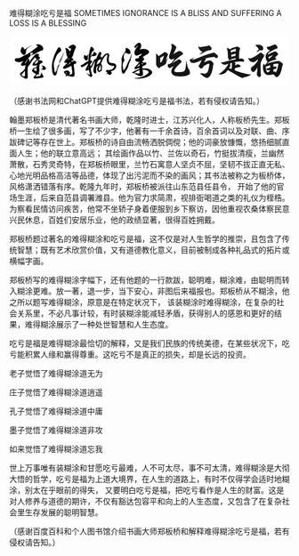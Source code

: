 难得糊涂吃亏是福 SOMETIMES IGNORANCE IS A BLISS AND SUFFERING A LOSS IS A BLESSING


![难得糊涂吃亏是福](https://github.com/ywangnccu/ywang/blob/main/images/CALLIGRAPHY.jpg)

（感谢书法网和ChatGPT提供难得糊涂吃亏是福书法，若有侵权请告知。）

翰墨郑板桥是清代著名书画大师，乾隆时进士，江苏兴化人，人称板桥先生。郑板桥一生绘了很多画，写了不少字，他著有一千余首诗，百余首词以及对联、曲、序跋碑记等存在世上。郑板桥的诗自由流畅洒脱倜傥；他的词豪放慷慨，悠扬细腻直面人生；他的联立意高远；
其绘画作品以竹、兰佐以奇石，竹挺拔清瘦，兰幽然萧散，石秀灵奇特，在郑板桥眼里，兰竹石寓意人坚贞不屈，坚韧不拔正直无私、心地光明品格高洁等品德，体现了出污泥而不染的画风；其书法被称之为板桥体，风格潇洒错落有序。乾隆九年时，郑板桥被派往山东范县任县令，
开始了他的官场生涯，后来自范县调署潍县。他为官力求简肃，视排衙喝道之类的礼仪为桎梏。为察看民情访问疾苦，他常不坐轿子身着便服到乡下察访，因他重视农桑体察民意兴民休息，百姓们安居乐业，他的政绩显著，很得百姓拥戴。

郑板桥题过著名的难得糊涂和吃亏是福，这不仅是对人生哲学的推崇，且包含了传统智慧；既有艺术欣赏价值，又有道德教化意义，目前被制成各种礼品式的拓片或横幅字画。

郑板桥写的难得糊涂字幅下，还有他题的一行款跋，聪明难，糊涂难，由聪明而转入糊涂更难。放一著，退一步，当下安心，非图后来福报也。郑板桥从不糊涂，他之所以题写难得糊涂，原意是在特定状况下，
该装糊涂时难得糊涂，在复杂的社会关系里，不必凡事计较，有时装糊涂能减轻矛盾，获得别人的感恩和更好的结果，﻿难得糊涂展示了一种处世智慧和人生态度。

吃亏是福是难得糊涂最恰切的解释，又是我们民族的传统美德，在某些状况下，吃亏能积累人缘和赢得尊重。这吃亏不是真正的损失，却是长远的投资。

老子觉悟了难得糊涂道无为

庄子觉悟了难得糊涂道逍遥

孔子觉悟了难得糊涂道中庸

墨子觉悟了难得糊涂道非攻

如来觉悟了难得糊涂道忘我

世上万事唯有装糊涂和甘愿吃亏最难，人不可太尽，事不可太清，难得糊涂是大彻大悟的哲学，吃亏是福为上道大境界，在人生的道路上，有时不仅得学会适时地糊涂，别太在乎眼前的得失，
又要明白吃亏是福，把吃亏看作是人生的财富。这是对人修养与道德的期许，不仅有豁达包容平和向上的人生态度，又包含了在复杂社会里生存发展的聪明智慧。


（感谢百度百科和个人图书馆介绍书画大师郑板桥和解释难得糊涂吃亏是福，若有侵权请告知。）
